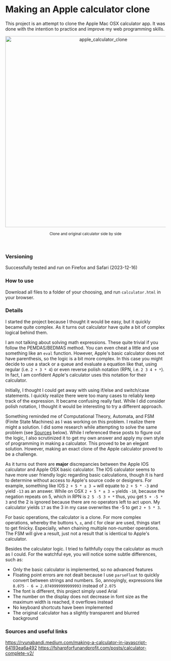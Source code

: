 # Making an Apple calculator clone

This project is an attempt to clone the Apple Mac OSX calculator app. It was done with the intention to practice and improve my web programming skills. 

<div align="center">
    <img width="600" alt="apple_calculator_clone" src="https://github.com/pxv8780/apple-calculator-clone/assets/22942635/014c693b-87d9-4dc5-835c-caf5a878cbc1">
    <p><sup>Clone and original calculator side by side</sup></p>
    <br>
</div>

### Versioning
Successfully tested and run on Firefox and Safari (2023-12-16)

### How to use
Download all files to a folder of your choosing, and run `calculator.html` in your browser.

### Details
I started the project because I thought it would be easy, but it quickly became quite complex. As it turns out calculator have quite a bit of complex logical behind them.

I am not talking about solving math expressions. These quite trivial if you follow the PEMDAS/BEDMAS method. You can even cheat a little and use something like an `eval` function. However, Apple's basic calculator does not have parenthesis, so the logic is a bit more complex. In this case you might decide to use a stack or a queue and evaluate a equation like that, using regular (i.e. `2 + 3 * 4`) or even reverse polish notation (RPN, i.e. `2 3 4 + *`). In fact, I am confident Apple's calculator uses this notation for their calculator.

Initially, I thought I could get away with using if/else and switch/case statements. I quickly realize there were too many cases to reliably keep track of the expression. It became confusing really fast. While I did consider polish notation, I thought it would be interesting to try a different approach.

Something reminded me of Computational Theory, Automata, and FSM (Finite State Machines) as I was working on this problem. I realize there might a solution. I did some research while attempting to solve the same problem (see [Sources](#Sources) below). While I referenced these posts to figure out the logic, I also scrutinized it to get my own answer and apply my own style of programming in making a calculator. This proved to be an elegant solution. However, making an exact clone of the Apple calculator proved to be a challenge.

As it turns out there are **major** discrepancies between the Apple IOS calculator and Apple OSX basic calculator. The IOS calculator seems to have more user friendly logic regarding basic calculations, though it is hard to determine without access to Apple's source code or designers. For example, something like IOS `2 + 5 * ± 3 =` will equate to `2 + 5 * -3` and yield `-13` as an answer. While on OSX `2 + 5 * ± 3 =` yields `-10`, because the negation repeats on 5, which in RPN is `2 5 -5 3 + *` thus, you get `5 + -5 * 3` and the 2 is ignored because there are no operators left to act upon. My calculator yields `17` as the 3 in my case overwrites the -5 to get `2 + 5 * 3`.

For basic operations, the calculator is a clone. For more complex operations, whereby the buttons `%`, `±`, and `C` for clear are used, things start to get finicky. Especially, when chaining multiple non-number operations. The FSM will give a result, just not a result that is identical to Apple's calculator.

Besides the calculator logic. I tried to faithfully copy the calculator as much as I could. For the watchful eye, you will notice some subtle differences, such as:

- Only the basic calculator is implemented, so no advanced features
- Floating point errors are not dealt because I use `parseFloat` to quickly convert between strings and numbers. So, annoyingly, expressions like `8.075 - 6 = 2.0749999999999993` instead of `2.075`
- The font is different, this project simply used Arial
- The number on the display does not decrease in font size as the maximum width is reached, it overflows instead
- No keyboard shortcuts have been implemented
- The original calculator has a slightly transparent and blurred background

### Sources and useful links

https://rvunabandi.medium.com/making-a-calculator-in-javascript-64193ea6a492
https://fsharpforfunandprofit.com/posts/calculator-complete-v2/
